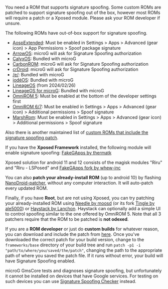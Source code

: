 You need a ROM that supports signature spoofing. Some custom ROMs are patched to support signature spoofing out of the box, however most ROMs will require a patch or a Xposed module. Please ask your ROM developer if unsure.

The following ROMs have out-of-box support for signature spoofing.
* [AospExtended](http://www.aospextended.com/): Must be enabled in Settings > Apps > Advanced (gear icon) > App Permissions > Spoof package signature
* [ArrowOS](https://arrowos.net/): microG will ask for Signature Spoofing authorization
* [CalyxOS](https://calyxos.org/): Bundled with microG
* [CarbonROM](https://carbonrom.org/): microG will ask for Signature Spoofing authorization
* [crDroid](https://crdroid.net/): microG will ask for Signature Spoofing authorization
* [/e/](https://e.foundation): Bundled with microG
* [iodéOS](https://iode.tech): Bundled with microG
* [LineageOS](https://lineageos.org/) (from 2024/02/26)
* [LineageOS for microG](https://lineage.microg.org/): Bundled with microG
* [OmniROM 5](http://omnirom.org/): Must be enabled at the bottom of the developer settings first
* [OmniROM 6/7](http://omnirom.org/): Must be enabled in Settings > Apps > Advanced (gear icon) > Additional permissions > Spoof signature
* [MarshRom](http://marshrom.github.io/): Must be enabled in Settings > Apps > Advanced (gear icon) > Additional permissions > Spoof signature

Also there is another maintained list of [custom ROMs that include the signature spoofing patch](https://forum.xda-developers.com/showpost.php?p=71042083).


If you have the **Xposed Framework** installed, the following module will enable signature spoofing: [FakeGApps by thermatk](http://repo.xposed.info/module/com.thermatk.android.xf.fakegapps)

Xposed solution for android 11 and 12 consists of the magisk modules "Riru" and "Riru - LSPosed" and [FakeGApps fork by whew-inc](https://github.com/whew-inc/FakeGApps/releases)

You can also **patch your already-install ROM** (up to android 10) by flashing [NanoDroid-patcher](https://github.com/Nanolx/NanoDroid), without any computer interaction. It will auto-patch every updated ROM.

Finally, if you have **Root**, but are not using Xposed, you can try patching your already-installed ROM using [Needle by moosd](https://github.com/moosd/Needle) (or its fork [Tingle by ale5000](https://github.com/ale5000-git/tingle)) or [Haystack by Lanchon](https://github.com/Lanchon/haystack). Haystack can optionally add a simple UI to control spoofing similar to the one offered by OmniROM 5. Note that all 3 patchers require that the ROM to be patched is **not odexed**.

If you are a **ROM developer** or just do **custom builds** for whatever reason, you can download and include the patch from [here](https://github.com/lineageos4microg/docker-lineage-cicd/tree/master/src/signature_spoofing_patches). Once you've downloaded the correct patch for your build version, change to the `frameworks/base` directory of your build tree and run `patch -p1 -i "path/to/where/you/saved/the/patch"`, changing the path to the appropriate path of where you saved the patch file. If it runs without error, your build will have Signature Spoofing enabled.

microG GmsCore tests and diagnoses signature spoofing, but unfortunately it cannot be installed on devices that have Google services. For testing on such devices you can use [Signature Spoofing Checker](https://github.com/Lanchon/sigspoof-checker) instead.